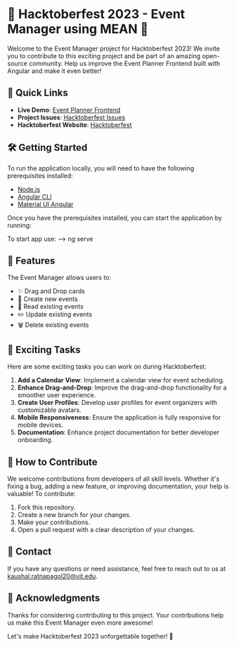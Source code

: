 
```

```
# 🎉 Hacktoberfest 2023 - Event Manager using MEAN 🎉

Welcome to the Event Manager project for Hacktoberfest 2023! We invite you to contribute to this exciting project and be part of an amazing open-source community. Help us improve the Event Planner Frontend built with Angular and make it even better!

## 🚀 Quick Links

- **Live Demo**: [Event Planner Frontend](https://angular-eventplanner.vercel.app/)
- **Project Issues**: [Hacktoberfest Issues](https://github.com/your-username/event-manager-mean/issues)
- **Hacktoberfest Website**: [Hacktoberfest](https://hacktoberfest.com/)

## 🛠️ Getting Started

To run the application locally, you will need to have the following prerequisites installed:

- [Node.js](https://nodejs.org/)
- [Angular CLI](https://cli.angular.io/)
- [Material UI Angular](https://material.angular.io/)

Once you have the prerequisites installed, you can start the application by running:

To start app use: --> ng serve

## 🎨 Features

The Event Manager allows users to:

- ✨ Drag and Drop cards
- 📅 Create new events
- 📖 Read existing events
- ✏️ Update existing events
- 🗑️ Delete existing events

## 📝 Exciting Tasks

Here are some exciting tasks you can work on during Hacktoberfest:

1. **Add a Calendar View**: Implement a calendar view for event scheduling.
2. **Enhance Drag-and-Drop**: Improve the drag-and-drop functionality for a smoother user experience.
3. **Create User Profiles**: Develop user profiles for event organizers with customizable avatars.
4. **Mobile Responsiveness**: Ensure the application is fully responsive for mobile devices.
5. **Documentation**: Enhance project documentation for better developer onboarding.

## 🤝 How to Contribute

We welcome contributions from developers of all skill levels. Whether it's fixing a bug, adding a new feature, or improving documentation, your help is valuable! To contribute:

1. Fork this repository.
2. Create a new branch for your changes.
3. Make your contributions.
4. Open a pull request with a clear description of your changes.

## 📧 Contact

If you have any questions or need assistance, feel free to reach out to us at kaushal.ratnapagol20@vit.edu.

## 🙌 Acknowledgments

Thanks for considering contributing to this project. Your contributions help us make this Event Manager even more awesome!

Let's make Hacktoberfest 2023 unforgettable together! 🌟
```
